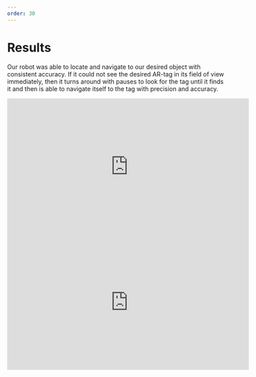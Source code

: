 ```yaml
---
order: 30
---
```


# Results

Our robot was able to locate and navigate to our desired object with consistent accuracy. If it could not see the desired AR-tag in its field of view immediately, then it turns around with pauses to look for the tag until it finds it and then is able to navigate itself to the tag with precision and accuracy. 

<iframe width="560" height="315" src="https://www.youtube.com/embed/TobzPNgj5AA" frameborder="0" allow="accelerometer; autoplay; encrypted-media; gyroscope; picture-in-picture" allowfullscreen></iframe>

<iframe width="560" height="315" src="https://www.youtube.com/embed/N8Quo5DTS3Y" frameborder="0" allow="accelerometer; autoplay; encrypted-media; gyroscope; picture-in-picture" allowfullscreen></iframe>
